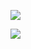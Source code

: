 ![](https://pic.superbed.cn/item/5e0dca8f76085c328964db67.jpg)



![](https://pic.superbed.cn/item/5e0dcaa476085c328964dda9.jpg)


